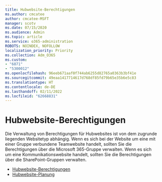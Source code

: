 ```yaml
---
title: Hubwebsite-Berechtigungen
ms.author: cmcatee
author: cmcatee-MSFT
manager: scotv
ms.date: 07/15/2020
ms.audience: Admin
ms.topic: article
ms.service: o365-administration
ROBOTS: NOINDEX, NOFOLLOW
localization_priority: Priority
ms.collection: Adm_O365
ms.custom:
- "6871"
- "5300012"
ms.openlocfilehash: 96eeb671aaf0f744ab6255d82765a0363b3bf41e
ms.sourcegitcommit: 49eaa1417714617d768df85fd79b65e35b6e5c83
ms.translationtype: HT
ms.contentlocale: de-DE
ms.lasthandoff: 02/11/2022
ms.locfileid: "62668831"
---
```

# <a name="hub-site-permissions"></a>Hubwebsite-Berechtigungen

Die Verwaltung von Berechtigungen für Hubwebsites ist von dem zugrunde liegenden Websitetyp abhängig. Wenn es sich bei der Website um eine mit einer Gruppe verbundene Teamwebsite handelt, sollten Sie die Berechtigungen über die Microsoft 365-Gruppe verwalten. Wenn es sich um eine Kommunikationswebsite handelt, sollten Sie die Berechtigungen über die SharePoint-Gruppen verwalten.

- [Hubwebsite-Berechtigungen](https://docs.microsoft.com/sharepoint/modern-experience-sharing-permissions#hub-site-permissions)  
- [Hubwebsite-Planung](https://docs.microsoft.com/sharepoint/planning-hub-sites)
